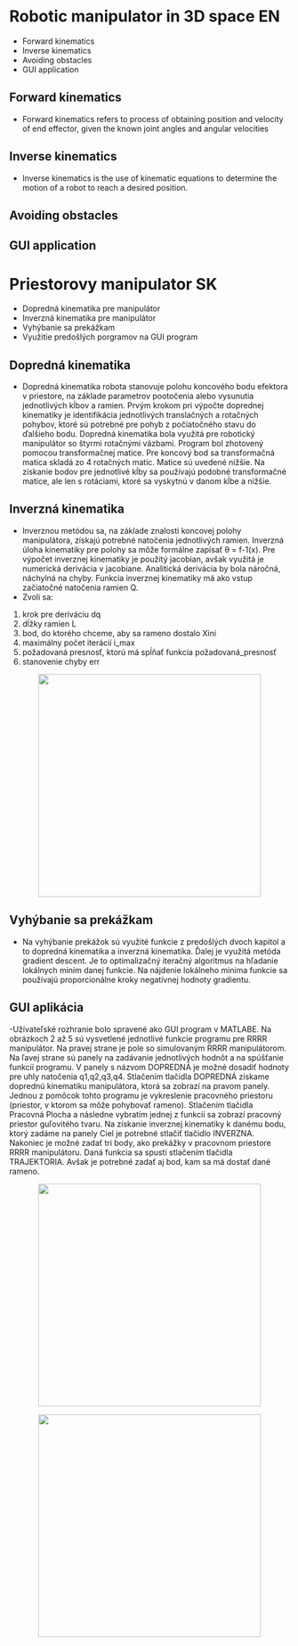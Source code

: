 # Robotic manipulator in 3D space EN
- Forward kinematics
- Inverse kinematics
- Avoiding obstacles
- GUI application

## Forward kinematics
- Forward kinematics refers to process of obtaining position and velocity of end effector, given the known joint angles and angular velocities
## Inverse kinematics
- Inverse kinematics is the use of kinematic equations to determine the motion of a robot to reach a desired position.
## Avoiding obstacles

## GUI application
 

# Priestorovy manipulator SK
- Dopredná kinematika pre manipulátor
- Inverzná kinematika pre manipulátor
- Vyhýbanie sa prekážkam
- Využitie predošlých porgramov na GUI program

## Dopredná kinematika
- Dopredná kinematika robota stanovuje polohu koncového bodu efektora v priestore, na základe parametrov pootočenia alebo vysunutia jednotlivých kĺbov a ramien. Prvým krokom pri výpočte doprednej kinematiky je identifikácia jednotlivých translačných a rotačných pohybov, ktoré sú potrebné pre pohyb z počiatočného stavu do ďalšieho bodu. Dopredná kinematika bola využitá pre robotický manipulátor so štyrmi rotačnými väzbami. Program bol zhotovený pomocou transformačnej matice. Pre koncový bod sa transformačná matica skladá zo 4 rotačných matíc. Matice sú uvedené nižšie. Na získanie bodov pre jednotlivé kĺby sa používajú podobné transformačné matice, ale len s rotáciami, ktoré sa vyskytnú v danom kĺbe a nižšie.


## Inverzná kinematika
- Inverznou metódou sa, na základe znalosti koncovej polohy manipulátora, získajú potrebné natočenia jednotlivých ramien. Inverzná úloha kinematiky pre polohy sa môže formálne
zapísať θ = f-1(x).
Pre výpočet inverznej kinematiky je použitý jacobian, avšak využitá je numerická derivácia v jacobiane. Analitická derivácia by bola náročná, náchylná na chyby.
Funkcia inverznej kinematiky má ako vstup začiatočné natočenia ramien Q.
- Zvoli sa:
1) krok pre deriváciu dq
2) dĺžky ramien L
3) bod, do ktorého chceme, aby sa rameno dostalo Xini
4) maximálny počet iterácií i_max
5) požadovaná presnosť, ktorú má spĺňať funkcia požadovaná_presnosť
6) stanovenie chyby err

 <p align="center">
    <img src="https://community.arm.com/cfs-file/__key/communityserver-blogs-components-weblogfiles/00-00-00-21-42/6378.figure_5F00_3_5F00_nvic.jpg" width="400">
</p>

## Vyhýbanie sa prekážkam
- Na vyhýbanie prekážok sú využité funkcie z predošlých dvoch kapitol a to dopredná kinematika a inverzná kinematika. Ďalej je využitá metóda gradient descent. Je to optimalizačný iteračný algoritmus na hľadanie lokálnych miním danej funkcie. Na nájdenie lokálneho minima funkcie sa používajú proporcionálne kroky negatívnej hodnoty gradientu.

## GUI aplikácia
-Užívateľské rozhranie bolo spravené ako GUI program v MATLABE. Na obrázkoch 2 až 5 sú vysvetlené jednotlivé funkcie programu pre RRRR manipulátor.
Na pravej strane je pole so simulovaným RRRR manipulátorom. Na ľavej strane sú panely na zadávanie jednotlivých hodnôt a na spúšťanie funkcií programu.
V panely s názvom DOPREDNÁ je možné dosadiť hodnoty pre uhly natočenia q1,q2,q3,q4. Stlačením tlačidla DOPREDNÁ získame doprednú kinematiku manipulátora, ktorá sa zobrazí na pravom panely. Jednou z pomôcok tohto programu je vykreslenie pracovného priestoru (priestor, v ktorom sa môže pohybovať rameno). Stlačením tlačidla Pracovná Plocha a následne vybratím jednej z funkcií sa zobrazí pracovný priestor guľovitého tvaru. Na získanie inverznej kinematiky k danému bodu, ktorý zadáme na panely Ciel je potrebné stlačiť tlačidlo INVERZNA. Nakoniec je možné zadať tri body, ako prekážky v pracovnom priestore RRRR manipulátoru. Daná funkcia sa spustí stlačením tlačidla TRAJEKTORIA. Avšak je potrebné zadať aj bod, kam sa má dostať dané rameno.

 <p align="center">
    <img src="https://community.arm.com/cfs-file/__key/communityserver-blogs-components-weblogfiles/00-00-00-21-42/6378.figure_5F00_3_5F00_nvic.jpg" width="400">
</p>

 <p align="center">
    <img src="https://community.arm.com/cfs-file/__key/communityserver-blogs-components-weblogfiles/00-00-00-21-42/6378.figure_5F00_3_5F00_nvic.jpg" width="400">
</p>
